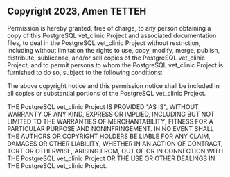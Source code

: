 ## Copyright 2023, Amen TETTEH

Permission is hereby granted, free of charge, to any person obtaining a copy of this PostgreSQL vet_clinic Project and associated documentation files, to deal in the PostgreSQL vet_clinic Project without restriction, including without limitation the rights to use, copy, modify, merge, publish, distribute, sublicense, and/or sell copies of the PostgreSQL vet_clinic Project, and to permit persons to whom the PostgreSQL vet_clinic Project is furnished to do so, subject to the following conditions:

The above copyright notice and this permission notice shall be included in all copies or substantial portions of the PostgreSQL vet_clinic Project.

THE PostgreSQL vet_clinic Project IS PROVIDED "AS IS", WITHOUT WARRANTY OF ANY KIND, EXPRESS OR IMPLIED, INCLUDING BUT NOT LIMITED TO THE WARRANTIES OF MERCHANTABILITY, FITNESS FOR A PARTICULAR PURPOSE AND NONINFRINGEMENT. IN NO EVENT SHALL THE AUTHORS OR COPYRIGHT HOLDERS BE LIABLE FOR ANY CLAIM, DAMAGES OR OTHER LIABILITY, WHETHER IN AN ACTION OF CONTRACT, TORT OR OTHERWISE, ARISING FROM, OUT OF OR IN CONNECTION WITH THE PostgreSQL vet_clinic Project OR THE USE OR OTHER DEALINGS IN THE PostgreSQL vet_clinic Project.
